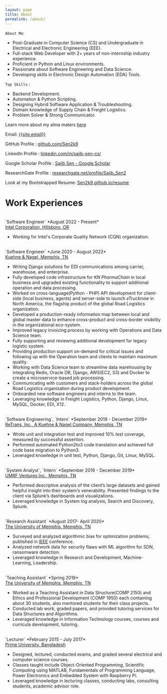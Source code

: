 ```yaml
---
layout: page
title: About
permalink: /about/
---
```

`About Me`:
 - Post-Graduate in Computer Science (CS) and Undergraduate in Electrical and Electronic Engineering (EEE).
 - Full-stack Web Developer with 2+ years of non-internship industry experience. 
 - Proficient in Python and Linux environments.
 - Passionate about Software Engineering and Data Science. 
 - Developing skills in Electronic Design Automation (EDA) Tools.

`Top Skills` : 
 - Backend Development.
 - Automation & Python Scripting.
 - Designing Hybrid Software Application & Troubleshooting.
 - Domain knowledge of Supply Chain & Freight Logistics.
 - Problem Solver & Strong Communicator.


Learn more about my alma maters <a href="{{ site.url }}/educations/">here</a>

Email: <a href="mailto:{{site.email}}?Subject=From Blog Site:">{{site.email}}</a>

GitHub Profile : <a href="https://github.com/Sen2k9" target="_blank">github.com/Sen2k9</a>

LinkedIn Profile : <a href="https://www.linkedin.com/in/sajib-sen-cs/" target="_blank">linkedin.com/in/sajib-sen-cs/</a>

Google Scholar Profile : <a href="https://scholar.google.com/citations?user=cM6n59UAAAAJ&hl=en" target="_blank">Sajib Sen - Google Scholar</a>

ResearchGate Profile : <a href="https://www.researchgate.net/profile/Sajib_Sen2" target="_blank">researchgate.net/profile/Sajib_Sen2</a>

Look at my Bootstrapped Resume: <a href="https://sen2k9.github.io/resume/" target="_blank">Sen2k9.github.io/resume</a>
<br>
# Work Experiences

<br>
`Software Engineer` *August 2022 - Present*<br>
<a href="https://www.intel.com/content/www/us/en/homepage.html" target="_blank">Intel Corporation, Hillsboro, OR</a>

- Working for Intel's Corporate Quality Network (CQN) organization.

<br>
`Software Engineer` *June 2020 - August 2022*<br>
<a href="https://us.kuehne-nagel.com" target="_blank">Kuehne & Nagel, Memphis, TN</a>

- Writing Django solutions for EDI communications among carrier, warehouse, and enterprise.
- Fully developed code infrastructure for *KN PharmaChain* in local business and upgraded existing functionality to support additional operation and data processing.
- Worked on cross-language(Python - PHP) API development for client-side (local business, agents) and server-side to launch *eTrucknow* in North America, the flagship product of the global Road Logistics organization.
- Developed a production-ready information map between local and global master data to enhance cross-product and cross-border visibility in the organizational eco-system.
- Improved legacy invoicing process by working with Operations and Data Science team.
- Fully supporting and reviewing additional development for legacy logistic system.
- Providing production support on-demand for critical issues and following up with the Operation team and clients to maintain maximum quality.
- Working with Data Science team to streamline data warehousing by integrating Redis, Oracle DB, Django, AWS(EC2, S3) and Docker to create a microservice-based job processing.
- Communicating with customers and stack-holders across the global Road Logistics organization during product development.
- Onboarded new software engineers and interns to the team.
- Leveraging knowledge in Freight Logistics, Python, Django, Linux, MySQL, Docker, EDI, X12.

<br>
`Software Engineering`, `Intern` *September 2019 - December 2019*<br>
<a href="https://us.kuehne-nagel.com" target="_blank">ReTrans, Inc., A Kuehne & Nagel Company, Memphis, TN</a>

- Wrote unit and integration test and improved 10% test coverage, measured by successful assertion.
- Performed automated Python2to3 code translation and achieved full code base migration to Python3.
- Leveraged knowledge in unit test, Python, Django, Git, Linux, MySQL.

<br>                              
`System Analyst`, `Intern` *September 2019 - December 2019*<br>
<a href="http://umrfventures.com/" target="_blank">UMRF Ventures Inc., Memphis, TN</a>

- Performed descriptive analysis of the client’s large datasets and gained helpful insight into their system’s venerability. Presented findings to the client via Splunk’s dashboards and visualizations.
- Leveraged knowledge in System log analysis, Search and Discovery, Splunk.

<br>
`Research Assistant` *August 2017- April 2020*<br>
<a href="https://www.memphis.edu/" target="_blank">The University of Memphis, Memphis, TN</a>

- Surveyed and analyzed algorithmic bias for optimization problems, published in <a href="https://ieeexplore.ieee.org/document/9202789" target="_blank">IEEE</a> conference.
- Analyzed network data for security flaws with ML algorithm for SDN, ransomware detection.
- Leveraged knowledge in Research and Development, Machine-Learning, Leadership.

<br>
`Teaching Assistant` *Spring 2018*<br>
<a href="https://www.memphis.edu/" target="_blank">The University of Memphis, Memphis, TN</a>

- Worked as a Teaching Assistant in Data Structure(COMP 2150) and Ethics and Professional Development (COMP 1950) each containing about 30 students, also mentored students for their class projects.
- Conducted lab work, graded papers, and provided tutoring services for Data Structures and Algorithms.
- Leveraged knowledge in Information Technology courses, courses and curricula development, tutoring.

<br>
`Lecturer` *February 2015 - July 2017*<br>
<a href="https://www.primeuniversity.edu.bd" target="_blank">Prime University, Bangladesh</a>

- Designed, lectured, conducted exams, and graded several electrical and computer science courses.
- Classes taught include Object-Oriented Programming, Scientific Computing using MATLAB, Fundamentals
of Programming Language, Power Electronics and Embedded System with Raspberry Pi.
- Leveraged knowledge in lecturing classes, conducting labs, consulting students, academic advisor role.

